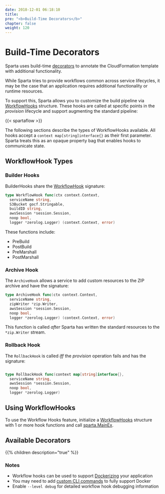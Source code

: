 ```yaml
---
date: 2018-12-01 06:18:10
title:
pre: "<b>Build-Time Decorators</b>"
chapter: false
weight: 120
---
```


# Build-Time Decorators

Sparta uses build-time [decorators](https://godoc.org/github.com/mweagle/Sparta/decorator) to annotate the CloudFormation template with
additional functionality.

While Sparta tries to provide workflows common across service lifecycles, it may be the case that an application requires additional functionality or runtime resources.

To support this, Sparta allows you to customize the build pipeline via [WorkflowHooks](https://godoc.org/github.com/mweagle/Sparta#WorkflowHooks) structure. These hooks are called at specific points in the _provision_ lifecycle and support augmenting the standard pipeline:

{{< spartaflow >}}

The following sections describe the types of WorkflowHooks available. All hooks accept a `context map[string]interface{}` as their first parameter. Sparta treats this as an opaque property bag that enables hooks to communicate state.

## WorkflowHook Types

### Builder Hooks

BuilderHooks share the [WorkflowHook](https://godoc.org/github.com/mweagle/Sparta#WorkflowHook) signature:

```go
type WorkflowHook func(ctx context.Context,
  serviceName string,
  S3Bucket gocf.Stringable,
  buildID string,
  awsSession *session.Session,
  noop bool,
  logger *zerolog.Logger) (context.Context, error)
```

These functions include:

- PreBuild
- PostBuild
- PreMarshall
- PostMarshall

### Archive Hook

The `ArchiveHook` allows a service to add custom resources to the ZIP archive and have the signature:

```go
type ArchiveHook func(ctx context.Context,
  serviceName string,
  zipWriter *zip.Writer,
  awsSession *session.Session,
  noop bool,
  logger *zerolog.Logger) (context.Context, error)
```

This function is called _after_ Sparta has written the standard resources to the `*zip.Writer` stream.

### Rollback Hook

The `RollbackHook` is called _iff_ the _provision_ operation fails and has the signature:

```go

type RollbackHook func(context map[string]interface{},
  serviceName string,
  awsSession *session.Session,
  noop bool,
  logger *zerolog.Logger)
```

## Using WorkflowHooks

To use the Workflow Hooks feature, initialize a [WorkflowHooks](https://godoc.org/github.com/mweagle/Sparta#WorkflowHooks) structure with 1 or more hook functions and call [sparta.MainEx](https://godoc.org/github.com/mweagle/Sparta#MainEx).

## Available Decorators

{{% children description="true"   %}}

### Notes

- Workflow hooks can be used to support [Dockerizing](https://github.com/mweagle/SpartaDocker) your application
- You may need to add [custom CLI commands](/reference/application/custom_commands) to fully support Docker
- Enable `--level debug` for detailed workflow hook debugging information
